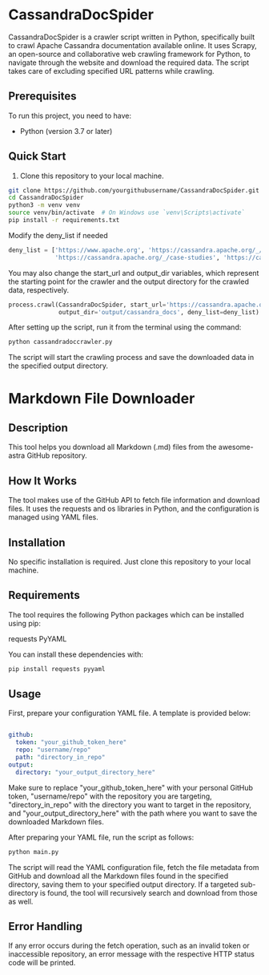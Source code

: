 # CassandraDocSpider

CassandraDocSpider is a crawler script written in Python, specifically built to crawl Apache Cassandra documentation available online. It uses Scrapy, an open-source and collaborative web crawling framework for Python, to navigate through the website and download the required data. The script takes care of excluding specified URL patterns while crawling.

## Prerequisites

To run this project, you need to have:

- Python (version 3.7 or later)
## Quick Start

1. Clone this repository to your local machine.

```bash
git clone https://github.com/yourgithubusername/CassandraDocSpider.git
cd CassandraDocSpider
python3 -m venv venv
source venv/bin/activate  # On Windows use `venv\Scripts\activate`
pip install -r requirements.txt
```
Modify the deny_list if needed

```python
deny_list = ['https://www.apache.org', 'https://cassandra.apache.org/_/blog/',
             'https://cassandra.apache.org/_/case-studies', 'https://cassandra.apache.org/doc/3.11']
```
You may also change the start_url and output_dir variables, which represent the starting point for the crawler and the output directory for the crawled data, respectively.
```python
process.crawl(CassandraDocSpider, start_url='https://cassandra.apache.org/doc/latest/',
              output_dir='output/cassandra_docs', deny_list=deny_list)
```
After setting up the script, run it from the terminal using the command:
```bash
python cassandradoccrawler.py
```
The script will start the crawling process and save the downloaded data in the specified output directory.


# Markdown File Downloader
## Description
This tool helps you download all Markdown (.md) files from the awesome-astra GitHub repository.

## How It Works
The tool makes use of the GitHub API to fetch file information and download files. It uses the requests and os libraries in Python, and the configuration is managed using YAML files.

## Installation
No specific installation is required. Just clone this repository to your local machine.

## Requirements
The tool requires the following Python packages which can be installed using pip:

requests
PyYAML

You can install these dependencies with:

```bash
pip install requests pyyaml
```
## Usage
First, prepare your configuration YAML file. A template is provided below:

```yaml

github:
  token: "your_github_token_here"
  repo: "username/repo"
  path: "directory_in_repo"
output:
  directory: "your_output_directory_here"
```

Make sure to replace "your_github_token_here" with your personal GitHub token, "username/repo" with the repository you are targeting, "directory_in_repo" with the directory you want to target in the repository, and "your_output_directory_here" with the path where you want to save the downloaded Markdown files.

After preparing your YAML file, run the script as follows:

```bash
python main.py
```
The script will read the YAML configuration file, fetch the file metadata from GitHub and download all the Markdown files found in the specified directory, saving them to your specified output directory. If a targeted sub-directory is found, the tool will recursively search and download from those as well.

## Error Handling
If any error occurs during the fetch operation, such as an invalid token or inaccessible repository, an error message with the respective HTTP status code will be printed.